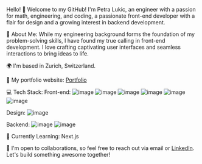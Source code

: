 Hello! 👋 Welcome to my GitHub! I'm Petra Lukic, an engineer with a passion for math, engineering, and coding, a passionate front-end developer with a flair for design and a growing interest in backend development.

🚀 About Me:
    While my engineering background forms the foundation of my problem-solving skills, I have found my true calling in front-end development. I love crafting captivating user interfaces and seamless interactions to bring ideas to life.

🌍 I'm based in Zurich, Switzerland.

🔗 My portfolio website: [Portfolio](https://petralukic.com)

💻 Tech Stack:
Front-end: ![image](https://github.com/petra-lukic/petra-lukic/assets/125557910/a5208e30-3f4f-4a5a-a4b3-e89cb43dd4ff)
 ![image](https://github.com/petra-lukic/petra-lukic/assets/125557910/f933a115-c871-4637-bb41-dc30076a5e75) ![image](https://github.com/petra-lukic/petra-lukic/assets/125557910/82b26376-3d06-48e7-85f2-c3d945eb1971) ![image](https://github.com/petra-lukic/petra-lukic/assets/125557910/fa15b01e-b3c7-495c-a6df-dad8a6e9b441) ![image](https://github.com/petra-lukic/petra-lukic/assets/125557910/ca4b6057-46ce-4eaf-bb39-b92d0b5a6e8b) ![image](https://github.com/petra-lukic/petra-lukic/assets/125557910/18d7bc9f-8dec-445b-be2b-94c148c595d3)

Design: ![image](https://github.com/petra-lukic/petra-lukic/assets/125557910/cfd33159-9eb2-42ee-93cb-3c0bd39ff848)

Backend: ![image](https://github.com/petra-lukic/petra-lukic/assets/125557910/0e616816-e4fe-40dc-988d-490095b1e7ca) ![image](https://github.com/petra-lukic/petra-lukic/assets/125557910/ff6edf60-08c9-4d78-a45e-fa7b694d8d79)


🌱 Currently Learning: Next.js

🤝 I'm open to collaborations, so feel free to reach out via email or [LinkedIn](https://www.linkedin.com/in/petralukic/). Let's build something awesome together!





